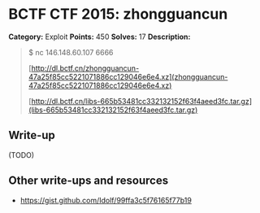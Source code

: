 # BCTF CTF 2015: zhongguancun

**Category:** Exploit
**Points:** 450
**Solves:** 17
**Description:** 

> $ nc 146.148.60.107 6666
>
> [http://dl.bctf.cn/zhongguancun-47a25f85cc5221071886cc129046e6e4.xz](zhongguancun-47a25f85cc5221071886cc129046e6e4.xz)
> 
> [http://dl.bctf.cn/libs-665b53481cc332132152f63f4aeed3fc.tar.gz](libs-665b53481cc332132152f63f4aeed3fc.tar.gz)

## Write-up

(TODO)

## Other write-ups and resources

* <https://gist.github.com/Idolf/99ffa3c5f76165f77b19>